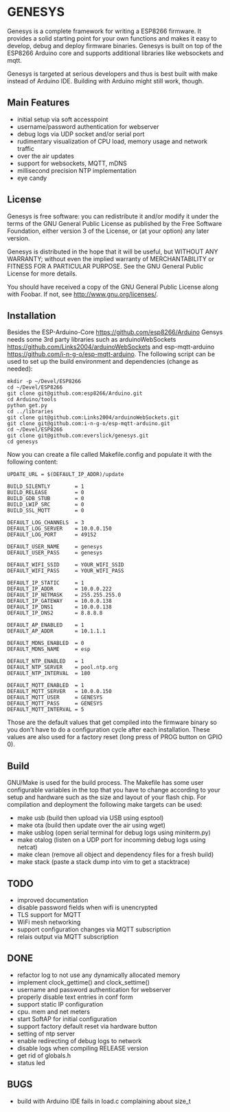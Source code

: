 # GENESYS

Genesys is a complete framework for writing a ESP8266 firmware. It provides
a solid starting point for your own functions and makes it easy to develop,
debug and deploy firmware binaries. Genesys is built on top of the ESP8266
Arduino core and supports additional libraries like websockets and mqtt.

Genesys is targeted at serious developers and thus is best built with
make instead of Arduino IDE. Building with Arduino might still work, though.

Main Features
-------------
* initial setup via soft accesspoint
* username/password authentication for webserver
* debug logs via UDP socket and/or serial port
* rudimentary visualization of CPU load, memory usage and network traffic
* over the air updates
* support for websockets, MQTT, mDNS
* millisecond precision NTP implementation
* eye candy

License
-------
Genesys is free software: you can redistribute it and/or modify
it under the terms of the GNU General Public License as published by
the Free Software Foundation, either version 3 of the License, or
(at your option) any later version.

Genesys is distributed in the hope that it will be useful,
but WITHOUT ANY WARRANTY; without even the implied warranty of
MERCHANTABILITY or FITNESS FOR A PARTICULAR PURPOSE.  See the
GNU General Public License for more details.

You should have received a copy of the GNU General Public License
along with Foobar.  If not, see <http://www.gnu.org/licenses/>.

Installation
------------
Besides the ESP-Arduino-Core <https://github.com/esp8266/Arduino> Gensys
needs some 3rd party libraries such as arduinoWebSockets
<https://github.com/Links2004/arduinoWebSockets> and esp-mqtt-arduino
<https://github.com/i-n-g-o/esp-mqtt-arduino>. The following script can be
used to set up the build environment and dependencies (change as needed):

```
mkdir -p ~/Devel/ESP8266
cd ~/Devel/ESP8266
git clone git@github.com:esp8266/Arduino.git
cd Arduino/tools
python get.py
cd ../libraries
git clone git@github.com:Links2004/arduinoWebSockets.git
git clone git@github.com:i-n-g-o/esp-mqtt-arduino.git
cd ~/Devel/ESP8266
git clone git@github.com:everslick/genesys.git
cd genesys

```

Now you can create a file called Makefile.config and populate it with the
following content:

```
UPDATE_URL = $(DEFAULT_IP_ADDR)/update

BUILD_SILENTLY        = 1
BUILD_RELEASE         = 0
BUILD_GDB_STUB        = 0
BUILD_LWIP_SRC        = 0
BUILD_SSL_MQTT        = 0

DEFAULT_LOG_CHANNELS  = 3
DEFAULT_LOG_SERVER    = 10.0.0.150
DEFAULT_LOG_PORT      = 49152

DEFAULT_USER_NAME     = genesys
DEFAULT_USER_PASS     = genesys

DEFAULT_WIFI_SSID     = YOUR_WIFI_SSID
DEFAULT_WIFI_PASS     = YOUR_WIFI_PASS

DEFAULT_IP_STATIC     = 1
DEFAULT_IP_ADDR       = 10.0.0.222
DEFAULT_IP_NETMASK    = 255.255.255.0
DEFAULT_IP_GATEWAY    = 10.0.0.138
DEFAULT_IP_DNS1       = 10.0.0.138
DEFAULT_IP_DNS2       = 8.8.8.8

DEFAULT_AP_ENABLED    = 1
DEFAULT_AP_ADDR       = 10.1.1.1

DEFAULT_MDNS_ENABLED  = 0
DEFAULT_MDNS_NAME     = esp

DEFAULT_NTP_ENABLED   = 1
DEFAULT_NTP_SERVER    = pool.ntp.org
DEFAULT_NTP_INTERVAL  = 180

DEFAULT_MQTT_ENABLED  = 1
DEFAULT_MQTT_SERVER   = 10.0.0.150
DEFAULT_MQTT_USER     = GENESYS
DEFAULT_MQTT_PASS     = GENESYS
DEFAULT_MQTT_INTERVAL = 5
```

Those are the default values that get compiled into the firmware binary so
you don't have to do a configuration cycle after each installation. These
values are also used for a factory reset (long press of PROG button on GPIO 0).

Build
-----

GNU/Make is used for the build process. The Makefile has some user configurable
variables in the top that you have to change according to your setup and
hardware such as the size and layout of your flash chip. For compilation and
deployment the following make targets can be used:

- make usb (build then upload via USB using esptool)
- make ota (build then update over the air using wget)
- make usblog (open serial terminal for debug logs using miniterm.py)
- make otalog (listen on a UDP port for incomming debug logs using netcat)
- make clean (remove all object and dependency files for a fresh build)
- make stack (paste a stack dump into vim to get a stacktrace)

TODO
----
* improved documentation
* disable password fields when wifi is unencrypted
* TLS support for MQTT
* WiFi mesh networking
* support configuration changes via MQTT subscription
* relais output via MQTT subscription

DONE
----
* refactor log to not use any dynamically allocated memory
* implement clock_gettime() and clock_settime()
* username and password authentication for webserver
* properly disable text entries in conf form
* support static IP configuration
* cpu. mem and net meters
* start SoftAP for initial configuration
* support factory default reset via hardware button
* setting of ntp server
* enable redirecting of debug logs to network
* disable logs when compiling RELEASE version
* get rid of globals.h
* status led

BUGS
----
* build with Arduino IDE fails in load.c complaining about size_t
